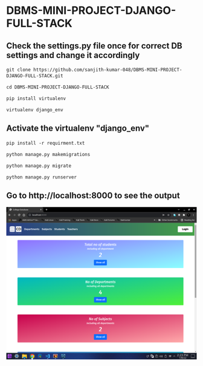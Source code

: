 # DBMS-MINI-PROJECT-DJANGO-FULL-STACK

## Check the settings.py file once for correct DB settings and change it accordingly

```
git clone https://github.com/sanjith-kumar-048/DBMS-MINI-PROJECT-DJANGO-FULL-STACK.git
```
```
cd DBMS-MINI-PROJECT-DJANGO-FULL-STACK
```
```
pip install virtualenv
```
```
virtualenv django_env
```

## Activate the virtualenv "django_env"

```
pip install -r requirment.txt
```
```
python manage.py makemigrations
```
```
python manage.py migrate
```
```
python manage.py runserver
```

## Go to http://localhost:8000 to see the output

![alt text](https://github.com/sanjith-kumar-048/DBMS-MINI-PROJECT-DJANGO-FULL-STACK/blob/main/static/img/Screenshot_20220108_142325.png)
